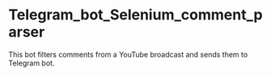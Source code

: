 # Telegram_bot_Selenium_comment_parser
This bot filters comments from a YouTube broadcast and sends them to Telegram bot.
